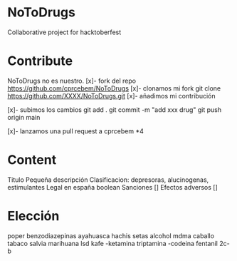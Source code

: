 # NoToDrugs

Collaborative project for hacktoberfest


# Contribute

NoToDrugs no es nuestro.
[x]- fork del repo
    https://github.com/cprcebem/NoToDrugs
[x]- clonamos mi fork
	git clone https://github.com/XXXX/NoToDrugs.git
[x]- añadimos mi contribución

[x]- subimos los cambios
    git add .
    git commit -m "add xxx drug"
    git push origin main

[x]- lanzamos una pull request a cprcebem *4

# Content

Titulo
Pequeña descripción
Clasificacion: depresoras, alucinogenas, estimulantes
Legal en españa boolean
Sanciones []
Efectos adversos []

# Elección

poper
benzodiazepinas
ayahuasca
hachis
setas
alcohol
mdma
caballo
tabaco
salvia
marihuana
lsd
kafe
-ketamina
triptamina
-codeina
fentanil
2c-b
